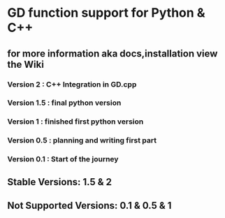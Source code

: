 # GD function support for Python & C++


## for more information aka docs,installation view the Wiki




### Version 2 : C++ Integration in GD.cpp 

### Version 1.5 : final python version

### Version 1 : finished first python version 

### Version 0.5 : planning and writing first part

### Version 0.1 : Start of the journey


## Stable Versions: 1.5 & 2
## Not Supported Versions: 0.1 & 0.5 & 1
